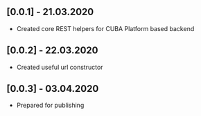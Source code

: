 ## [0.0.1] - 21.03.2020

* Created core REST helpers for CUBA Platform based backend

## [0.0.2] - 22.03.2020

* Created useful url constructor

## [0.0.3] - 03.04.2020

* Prepared for publishing